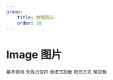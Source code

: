 ```yaml
---
group:
    title: 数据展示
    order: 10
---
```


# Image 图片

<code src="./demos/base.tsx">基本使用</code>
<code src="./demos/fallback.tsx">失败占位符</code>
<code src="./demos/advance.tsx">渐进式加载</code>
<code src="./demos/fit.tsx">填充方式</code>
<code src="./demos/lazy.tsx">懒加载</code>
